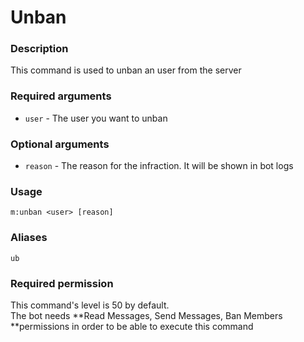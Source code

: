 # Unban

### **Description**

This command is used to unban an user from the server

### **Required arguments**

* `user` - The user you want to unban

### **Optional arguments**

* `reason` - The reason for the infraction. It will be shown in bot logs

### **Usage**

```
m:unban <user> [reason]
```

### **Aliases**

`ub`

### **Required permission**

This command's level is 50 by default.\
The bot needs **Read Messages, Send Messages, Ban Members **permissions in order to be able to execute this command
